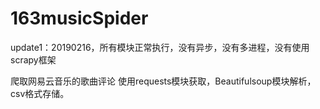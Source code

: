 # 163musicSpider
update1：20190216，所有模块正常执行，没有异步，没有多进程，没有使用scrapy框架

爬取网易云音乐的歌曲评论
使用requests模块获取，Beautifulsoup模块解析，csv格式存储。
